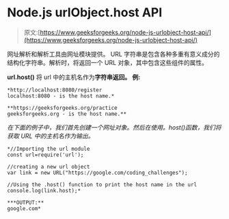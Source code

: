# Node.js urlObject.host API

> 原文:[https://www.geeksforgeeks.org/node-js-urlobject-host-api/](https://www.geeksforgeeks.org/node-js-urlobject-host-api/)

网址解析和解析工具由网址模块提供。
URL 字符串是包含各种多重有意义成分的结构化字符串。解析时，将返回一个 URL 对象，其中包含这些组件的属性。

**url.host()** 将 url 中的主机名作为**字符串返回。**
**例:**

```
*http://localhost:8080/register
localhost:8080 - is the host name.*

```

```
**https://geeksforgeeks.org/practice
geeksforgeeks.org - is the host name.**
```

*在下面的例子中，我们首先创建一个网址对象。然后在使用。host()函数，我们将获取 URL 中的主机名作为输出。*

```
*//Importing the url module
const url=require('url');

//creating a new url object
var link = new URL("https://google.com/coding_challenges");

//Using the .host() function to print the host name in the url
console.log(link.host);*
```

```
***OUTPUT:**
google.com*
```